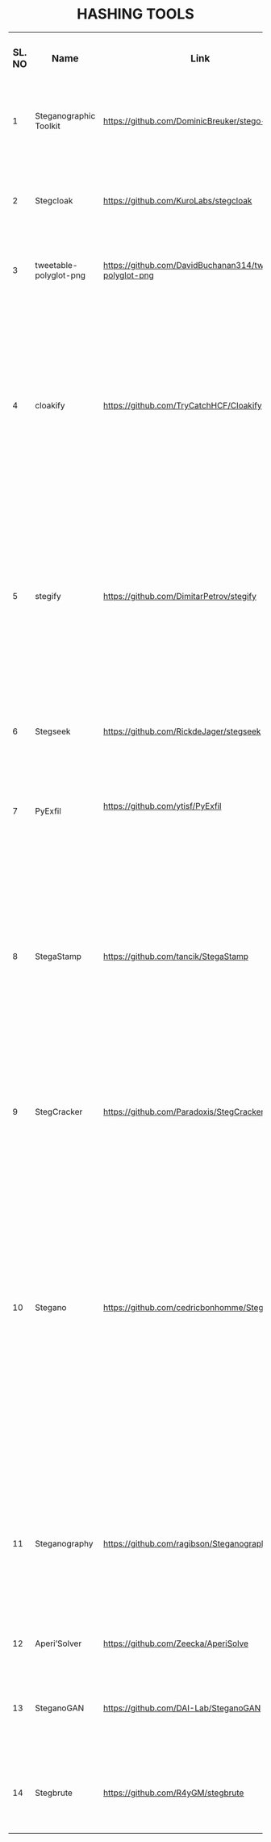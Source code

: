 <h1 align="center">HASHING TOOLS</h1>

<div align="left">
    <table>
        <tbody>
            <tr>
                <td>
                    <h3 align="center">SL. NO</h3>
                </td>
                <td>
                    <h3 align="center">Name</h3>
                </td>
                <td>
                    <h3 align="center">Link</h3>
                </td>
                <td>
                    <h3 align="center">Description</h3>
                </td>
            </tr>
            <tr>
                <td>
                    <p>1</p>
                </td>
                <td>
                    <p>Steganographic Toolkit&nbsp;</p>
                </td>
                <td>
                    <p><a href="https://github.com/DominicBreuker/stego-toolkit">https://github.com/DominicBreuker/stego-toolkit</a></p>
                </td>
                <td>
                    <p>Collection of steganography tools - helps with CTF challenges</p><br>
                </td>
            </tr>
            <tr>
                <td>
                    <p>2</p>
                </td>
                <td>
                    <p>Stegcloak</p>
                </td>
                <td>
                    <p><a href="https://github.com/KuroLabs/stegcloak">https://github.com/KuroLabs/stegcloak</a></p>
                </td>
                <td>
                    <p>Hide secrets with invisible characters in plain text securely using passwords</p>
                </td>
            </tr>
            <tr>
                <td>
                    <p>3</p>
                </td>
                <td>
                    <p>tweetable-polyglot-png</p>
                </td>
                <td>
                    <p><a href="https://github.com/DavidBuchanan314/tweetable-polyglot-png">https://github.com/DavidBuchanan314/tweetable-polyglot-png</a></p>
                </td>
                <td>
                    <p>Pack up to 3MB of data into a tweetable PNG polyglot file.&nbsp;</p>
                </td>
            </tr>
            <tr>
                <td>
                    <p>4</p>
                </td>
                <td>
                    <p>cloakify</p>
                </td>
                <td>
                    <p><a href="https://github.com/TryCatchHCF/Cloakify">https://github.com/TryCatchHCF/Cloakify</a></p>
                </td>
                <td>
                    <p>Data Exfiltration &amp; Infiltration In Plain Sight; Convert any file type into list of everyday strings, using Text-Based Steganography; Evade DLP/MLS Devices, Defeat Data Whitelisting Controls, Social Engineering of Analysts, Evade AV Detection&nbsp;</p>
                </td>
            </tr>
            <tr>
                <td>
                    <p>5</p>
                </td>
                <td>
                    <p>stegify</p>
                </td>
                <td>
                    <p><a href="https://github.com/DimitarPetrov/stegify">https://github.com/DimitarPetrov/stegify</a></p>
                </td>
                <td>
                    <p>Stegify is a simple command line tool capable of fully transparently hiding any file within an image or set of images. This technique is known as LSB (Least Significant Bit) steganography&nbsp;</p>
                </td>
            </tr>
            <tr>
                <td>
                    <p>6</p>
                </td>
                <td>
                    <p>Stegseek&nbsp;</p>
                </td>
                <td>
                    <p><a href="https://github.com/RickdeJager/stegseek">https://github.com/RickdeJager/stegseek</a></p>
                </td>
                <td>
                    <p>Worlds fastest steghide cracker, chewing through millions of passwords per second</p>
                </td>
            </tr>
            <tr>
                <td>
                    <p>7</p>
                </td>
                <td>
                    <p>PyExfil</p>
                </td>
                <td>
                    <p><a href="https://github.com/ytisf/PyExfil">https://github.com/ytisf/PyExfil</a></p><br>
                </td>
                <td>
                    <p>A Python Package for Data Exfiltration&nbsp;</p>
                </td>
            </tr>
            <tr>
                <td>
                    <p>8</p>
                </td>
                <td>
                    <p>StegaStamp</p>
                </td>
                <td>
                    <p><a href="https://github.com/tancik/StegaStamp">https://github.com/tancik/StegaStamp</a></p>
                </td>
                <td>
                    <p>The project explores hiding data in images while maintaining perceptual similarity. Our contribution is the ability to extract the data after the encoded image (StegaStamp) has been printed and photographed with a camera (these steps introduce image corruptions).</p>
                </td>
            </tr>
            <tr>
                <td>
                    <p>9</p>
                </td>
                <td>
                    <p>StegCracker</p>
                </td>
                <td>
                    <p><a href="https://github.com/Paradoxis/StegCracker">https://github.com/Paradoxis/StegCracker</a></p>
                </td>
                <td>
                    <p>Steganography brute-force utility to uncover hidden data inside files&nbsp;</p>
                </td>
            </tr>
            <tr>
                <td>
                    <p>10</p>
                </td>
                <td>
                    <p>Stegano</p>
                </td>
                <td>
                    <p><a href="https://github.com/cedricbonhomme/Stegano">https://github.com/cedricbonhomme/Stegano</a></p>
                </td>
                <td>
                    <p>Steganography is the art and science of writing hidden messages in such a way that no one, apart from the sender and intended recipient, suspects the existence of the message, a form of security through obscurity. Consequently, functions provided by Stegano only hide messages, without encryption. Steganography is often used with cryptography.</p>
                </td>
            </tr>
            <tr>
                <td>
                    <p>11</p>
                </td>
                <td>
                    <p>Steganography</p>
                </td>
                <td>
                    <p><a href="https://github.com/ragibson/Steganography">https://github.com/ragibson/Steganography</a></p>
                </td>
                <td>
                    <p>Least Significant Bit Steganography for bitmap images (.bmp and .png), WAV sound files, and byte sequences. Simple LSB Steganalysis (LSB extraction) for bitmap images.</p>
                </td>
            </tr>
            <tr>
                <td>
                    <p>12</p>
                </td>
                <td>
                    <p>Aperi&rsquo;Solver</p>
                </td>
                <td>
                    <p><a href="https://github.com/Zeecka/AperiSolve">https://github.com/Zeecka/AperiSolve</a></p>
                </td>
                <td>
                    <p>Steganalysis web platform&nbsp;</p>
                </td>
            </tr>
            <tr>
                <td>
                    <p>13</p>
                </td>
                <td>
                    <p>SteganoGAN</p>
                </td>
                <td>
                    <p><a href="https://github.com/DAI-Lab/SteganoGAN">https://github.com/DAI-Lab/SteganoGAN</a></p>
                </td>
                <td>
                    <p>SteganoGAN is a tool for creating steganographic images using adversarial training.&nbsp;</p>
                </td>
            </tr>
            <tr>
                <td>
                    <p>14</p>
                </td>
                <td>
                    <p>Stegbrute&nbsp;</p>
                </td>
                <td>
                    <p><a href="https://github.com/R4yGM/stegbrute">https://github.com/R4yGM/stegbrute</a></p>
                </td>
                <td>
                    <p>Fast Steganography bruteforce tool written in Rust useful for CTF&apos;s</p>
                </td>
            </tr>
        </tbody>
    </table>
</div>

